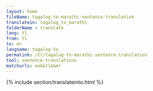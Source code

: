 ```yaml
---
layout: home
fileName: tagalog-to-marathi-sentence-translation
translatein: tagalog_to_marathi
folderName : translate
lang: tl
from: tl
to: mr
langname: tagalog-to
permalink: /tl/tagalog-to-marathi-sentence-translation
tool: sentence-translations
matchurls: en&&tl&&mr
---
```

{% include section/translateinto.html %}
